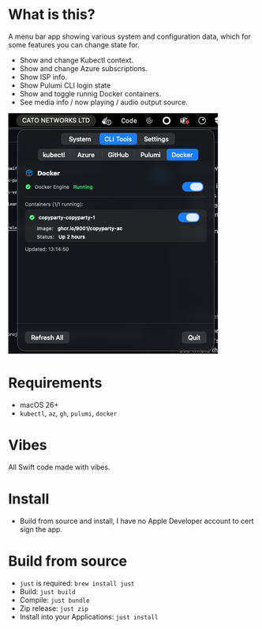 # What is this?
A menu bar app showing various system and configuration data, which for some features you can change state for.
- Show and change Kubectl context.
- Show and change Azure subscriptions.
- Show ISP info.
- Show Pulumi CLI login state
- Show and toggle runnig Docker containers.
- See media info / now playing / audio output source.

![example.png](example.png)

# Requirements
- macOS 26+
- `kubectl`, `az`, `gh`, `pulumi`, `docker` 

# Vibes
All Swift code made with vibes.

# Install
- Build from source and install, I have no Apple Developer account to cert sign the app.

# Build from source
- `just` is required: `brew install just`
- Build: `just build`
- Compile: `just bundle`
- Zip release: `just zip`
- Install into your Applications: `just install`
